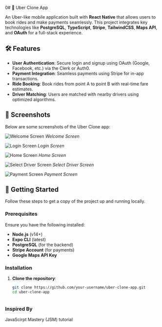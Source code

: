 0# 🚖 Uber Clone App

An Uber-like mobile application built with **React Native** that allows users to book rides and make payments seamlessly. This project integrates key technologies like **PostgreSQL**, **TypeScript**, **Stripe**, **TailwindCSS**, **Maps API**, and **OAuth** for a full-stack experience.

## 🛠 Features

- **User Authentication**: Secure login and signup using OAuth (Google, Facebook, etc.) via the Clerk or Auth0.
- **Payment Integration**: Seamless payments using Stripe for in-app transactions.
- **Ride Booking**: Book rides from point A to point B with real-time fare estimates.
- **Driver Matching**: Users are matched with nearby drivers using optimized algorithms.

## 📱 Screenshots

Below are some screenshots of the Uber Clone app:

![Welcome Screen](./assets/screenshots/screenshot_0.jpeg)
*Welcome Screen*

![Login Screen](./assets/screenshots/screenshot_1.jpeg)
*Login Screen*

![Home Screen](./assets/screenshots/screenshot_2.jpeg)
*Home Screen*

![Select Driver Screen](./assets/screenshots/screenshot_3.jpeg)
*Select Driver Screen*

![Payment Screen](./assets/screenshots/screenshot_4.jpeg)
*Payment Screen*

## 🚀 Getting Started

Follow these steps to get a copy of the project up and running locally.

### Prerequisites

Ensure you have the following installed:

- **Node.js** (v14+)
- **Expo CLI** (latest)
- **PostgreSQL** (for the backend)
- **Stripe Account** (for payments)
- **Google Maps API Key**

### Installation

1. **Clone the repository**:

   ```bash
   git clone https://github.com/your-username/uber-clone-app.git
   cd uber-clone-app



### Inspired By
JavaScirpt Mastery (JSM) tutorial
